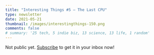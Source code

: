 ```yaml
---
title: "Interesting Things #5 — The Last CPU"
type: newsletter
date: 2021-05-21
thumbnail: /images/interestingthings-150.png
comments: false
# summary: '25 tech, 5 indie biz, 13 science, 13 life, 1 random'
---
```


Not public yet. [Subscribe](/newsletter) to get it in your inbox now!
